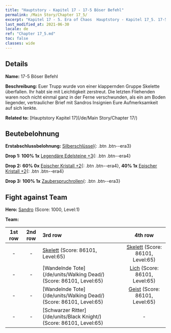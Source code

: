 ```yaml
---
title: "Hauptstory - Kapitel 17 - 17-5 Böser Befehl"
permalink: /Main Story/Chapter 17_5/
excerpt: "Kapitel 17 - 5. Era of Chaos  Hauptstory - Kapitel 17_5. 17-5 Böser Befehl"
last_modified_at: 2021-06-30
locale: de
ref: "Chapter 17_5.md"
toc: false
classes: wide
---
```


## Details

 **Name:** 17-5 Böser Befehl

 **Beschreibung:** Euer Trupp wurde von einer klappernden Gruppe Skelette überfallen. Ihr habt sie mit Leichtigkeit zerstreut. Die letzten Fliehenden waren noch nicht einmal ganz in der Ferne verschwunden, als ein am Boden liegender, vertraulicher Brief mit Sandros Insignien Eure Aufmerksamkeit auf sich lenkte.

 **Related to:** [Hauptstory Kapitel 17](/de/Main Story/Chapter 17/)

## Beutebelohnung

 **Erstabschlussbelohnung:** [Silberschlüssel](/ItemsDE/con_693/){: .btn .btn--era3}

 **Drop 1:** **100% 1x** [Legendäre Edelsteine +3](/ItemsDE/mat_58/){: .btn .btn--era4}

 **Drop 2:** **60% 0x** [Epischer Kristall +2](/ItemsDE/mat_52/){: .btn .btn--era4}, **40% 1x** [Epischer Kristall +2](/ItemsDE/mat_52/){: .btn .btn--era4}

 **Drop 3:** **100% 1x** [Zauberspruchrollen](/ItemsDE/con_694/){: .btn .btn--era3}


## Fight against Team
 **Hero:** [Sandro](/de/heroes/Sandro/) (Score: 1000, Level:1)

 **Team:**


  | 1st row | 2nd row | 3rd row | 4th row |
  |:----:|:----:|:----|:----:|
  | - | - | [Skelett](/de/units/Skeleton/) (Score: 86101, Level:65)  | [Skelett](/de/units/Skeleton/) (Score: 86101, Level:65)  |
  | - | - | [Wandelnde Tote](/de/units/Walking Dead/) (Score: 86101, Level:65)  | [Lich](/de/units/Lich/) (Score: 86101, Level:65)  |
  | - | - | [Wandelnde Tote](/de/units/Walking Dead/) (Score: 86101, Level:65)  | [Geist](/de/units/Wight/) (Score: 86101, Level:65)  |
  | - | - | [Schwarzer Ritter](/de/units/Black Knight/) (Score: 86101, Level:65)  | - |


